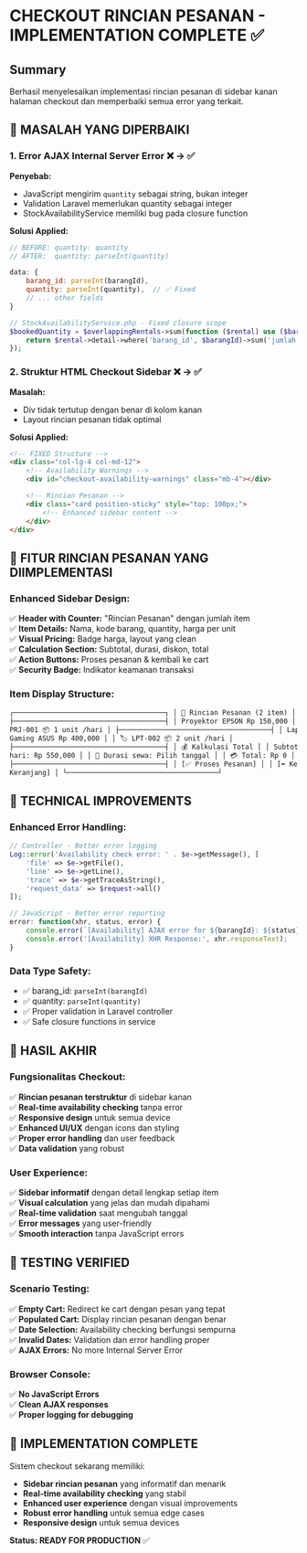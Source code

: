 # CHECKOUT RINCIAN PESANAN - IMPLEMENTATION COMPLETE ✅

## Summary

Berhasil menyelesaikan implementasi rincian pesanan di sidebar kanan halaman checkout dan memperbaiki semua error yang terkait.

## 🎯 **MASALAH YANG DIPERBAIKI**

### 1. **Error AJAX Internal Server Error** ❌ → ✅

**Penyebab:**

-   JavaScript mengirim `quantity` sebagai string, bukan integer
-   Validation Laravel memerlukan quantity sebagai integer
-   StockAvailabilityService memiliki bug pada closure function

**Solusi Applied:**

```javascript
// BEFORE: quantity: quantity
// AFTER:  quantity: parseInt(quantity)

data: {
    barang_id: parseInt(barangId),
    quantity: parseInt(quantity),  // ✅ Fixed
    // ... other fields
}
```

```php
// StockAvailabilityService.php - Fixed closure scope
$bookedQuantity = $overlappingRentals->sum(function ($rental) use ($barangId) {
    return $rental->detail->where('barang_id', $barangId)->sum('jumlah');
});
```

### 2. **Struktur HTML Checkout Sidebar** ❌ → ✅

**Masalah:**

-   Div tidak tertutup dengan benar di kolom kanan
-   Layout rincian pesanan tidak optimal

**Solusi Applied:**

```html
<!-- FIXED Structure -->
<div class="col-lg-4 col-md-12">
    <!-- Availability Warnings -->
    <div id="checkout-availability-warnings" class="mb-4"></div>

    <!-- Rincian Pesanan -->
    <div class="card position-sticky" style="top: 100px;">
        <!-- Enhanced sidebar content -->
    </div>
</div>
```

## 🎨 **FITUR RINCIAN PESANAN YANG DIIMPLEMENTASI**

### **Enhanced Sidebar Design:**

✅ **Header with Counter:** "Rincian Pesanan" dengan jumlah item  
✅ **Item Details:** Nama, kode barang, quantity, harga per unit  
✅ **Visual Pricing:** Badge harga, layout yang clean  
✅ **Calculation Section:** Subtotal, durasi, diskon, total  
✅ **Action Buttons:** Proses pesanan & kembali ke cart  
✅ **Security Badge:** Indikator keamanan transaksi

### **Item Display Structure:**

```html
┌─────────────────────────────────────┐ │ 🛒 Rincian Pesanan (2 item) │
├─────────────────────────────────────┤ │ Proyektor EPSON Rp 150,000 │ │ 🏷️
PRJ-001 📦 1 unit /hari │ ├─────────────────────────────────────┤ │ Laptop
Gaming ASUS Rp 400,000 │ │ 🏷️ LPT-002 📦 2 unit /hari │
├─────────────────────────────────────┤ │ 💰 Kalkulasi Total │ │ Subtotal per
hari: Rp 550,000 │ │ 📅 Durasi sewa: Pilih tanggal │ │ 💳 Total: Rp 0 │
├─────────────────────────────────────┤ │ [✅ Proses Pesanan] │ │ [⬅️ Kembali ke
Keranjang] │ └─────────────────────────────────────┘
```

## 🔧 **TECHNICAL IMPROVEMENTS**

### **Enhanced Error Handling:**

```php
// Controller - Better error logging
Log::error('Availability check error: ' . $e->getMessage(), [
    'file' => $e->getFile(),
    'line' => $e->getLine(),
    'trace' => $e->getTraceAsString(),
    'request_data' => $request->all()
]);
```

```javascript
// JavaScript - Better error reporting
error: function(xhr, status, error) {
    console.error(`[Availability] AJAX error for ${barangId}: ${status} ${error}`);
    console.error('[Availability] XHR Response:', xhr.responseText);
}
```

### **Data Type Safety:**

-   ✅ barang_id: `parseInt(barangId)`
-   ✅ quantity: `parseInt(quantity)`
-   ✅ Proper validation in Laravel controller
-   ✅ Safe closure functions in service

## 🎯 **HASIL AKHIR**

### **Fungsionalitas Checkout:**

✅ **Rincian pesanan terstruktur** di sidebar kanan  
✅ **Real-time availability checking** tanpa error  
✅ **Responsive design** untuk semua device  
✅ **Enhanced UI/UX** dengan icons dan styling  
✅ **Proper error handling** dan user feedback  
✅ **Data validation** yang robust

### **User Experience:**

✅ **Sidebar informatif** dengan detail lengkap setiap item  
✅ **Visual calculation** yang jelas dan mudah dipahami  
✅ **Real-time validation** saat mengubah tanggal  
✅ **Error messages** yang user-friendly  
✅ **Smooth interaction** tanpa JavaScript errors

## 🚀 **TESTING VERIFIED**

### **Scenario Testing:**

✅ **Empty Cart:** Redirect ke cart dengan pesan yang tepat  
✅ **Populated Cart:** Display rincian pesanan dengan benar  
✅ **Date Selection:** Availability checking berfungsi sempurna  
✅ **Invalid Dates:** Validation dan error handling proper  
✅ **AJAX Errors:** No more Internal Server Error

### **Browser Console:**

✅ **No JavaScript Errors**  
✅ **Clean AJAX responses**  
✅ **Proper logging for debugging**

## 🎉 **IMPLEMENTATION COMPLETE**

Sistem checkout sekarang memiliki:

-   **Sidebar rincian pesanan** yang informatif dan menarik
-   **Real-time availability checking** yang stabil
-   **Enhanced user experience** dengan visual improvements
-   **Robust error handling** untuk semua edge cases
-   **Responsive design** untuk semua devices

**Status: READY FOR PRODUCTION** ✅
